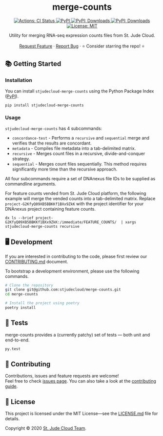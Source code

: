 <p align="center">
  <h1 align="center">
    merge-counts
  </h1>

  <p align="center">
    <a href="https://actions-badge.atrox.dev/stjudecloud/merge-counts/goto" target="_blank">
      <img alt="Actions: CI Status"
          src="https://img.shields.io/endpoint.svg?url=https%3A%2F%2Factions-badge.atrox.dev%2Fstjudecloud%2Fmerge-counts%2Fbadge&style=flat" />
    </a>
    <a href="https://pypi.org/project/stjudecloud-merge-counts/" target="_blank">
      <img alt="PyPI"
          src="https://img.shields.io/pypi/v/stjudecloud-merge-counts?color=orange">
    </a>
    <a href="https://pypi.python.org/pypi/stjudecloud-merge-counts/" target="_blank">
      <img alt="PyPI: Downloads"
          src="https://img.shields.io/pypi/dm/stjudecloud-merge-counts?color=orange">
    </a>
    <a href="https://pypi.python.org/pypi/stjudecloud-merge-counts/" target="_blank">
      <img alt="PyPI: Downloads"
          src="https://img.shields.io/pypi/pyversions/stjudecloud-merge-counts?color=orange">
    </a>
    <a href="https://github.com/stjudecloud/merge-counts/blob/master/LICENSE.md" target="_blank">
    <img alt="License: MIT"
          src="https://img.shields.io/badge/License-MIT-blue.svg" />
    </a>
  </p>


  <p align="center">
    Utility for merging RNA-seq expression counts files from St. Jude Cloud. 
    <br />
    <br />
    <a href="https://github.com/stjudecloud/merge-counts/issues/new?assignees=&labels=&template=feature_request.md&title=Descriptive%20Title&labels=enhancement">Request Feature</a>
    ·
    <a href="https://github.com/stjudecloud/merge-counts/issues/new?assignees=&labels=&template=bug_report.md&title=Descriptive%20Title&labels=bug">Report Bug</a>
    ·
    ⭐ Consider starring the repo! ⭐
    <br />
  </p>
</p>

## 📚 Getting Started

### Installation

You can install `stjudecloud-merge-counts` using the Python Package Index ([PyPI](https://pypi.org/)).

```bash
pip install stjudecloud-merge-counts
```

### Usage

`stjudecloud-merge-counts` has 4 subcommands:
* `concordance-test` - Performs a `recursive` and `sequential` merge and verifies that the results are concordant.
* `metadata` - Compiles file metadata into a tab-delimited matrix.
* `recursive` - Merges count files in a recursive, divide-and-conquer strategy.
* `sequential` - Merges count files sequentially. This method requires significantly more time than the recursive approach.

All four subcommands require a set of DNAnexus file IDs to be supplied as commandline arguments.

For feature counts vended from St. Jude Cloud platform, the following example will merge the vended counts into a tab-delimited matrix. Replace `project-G2KfyQ09XB5BBKKf1BXx9ZkK` with the project identifier for your DNAnexus project containing feature counts.

```dx ls --brief project-G2KfyQ09XB5BBKKf1BXx9ZkK:/immediate/FEATURE_COUNTS/  | xargs stjudecloud-merge-counts recursive```

## 🖥️ Development

If you are interested in contributing to the code, please first review
our [CONTRIBUTING.md][contributing-md] document. 

To bootstrap a development environment, please use the following commands.

```bash
# Clone the repository
git clone git@github.com:stjudecloud/merge-counts.git
cd merge-counts

# Install the project using poetry
poetry install
```

## 🚧️ Tests

merge-counts provides a (currently patchy) set of tests — both unit and end-to-end.

```bash
py.test
```

## 🤝 Contributing

Contributions, issues and feature requests are welcome!<br />Feel free to check [issues page](https://github.com/stjudecloud/merge-counts/issues). You can also take a look at the [contributing guide][contributing-md].

## 📝 License

This project is licensed under the MIT License—see the [LICENSE.md][license-md] file for details.

Copyright © 2020 [St. Jude Cloud Team](https://github.com/stjudecloud).<br />

[contributing-md]: https://github.com/stjudecloud/merge-counts/blob/master/CONTRIBUTING.md
[license-md]: https://github.com/stjudecloud/merge-counts/blob/master/LICENSE.md
